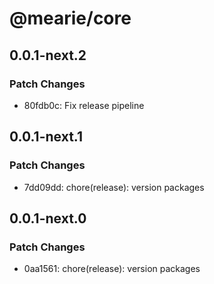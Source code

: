 # @mearie/core

## 0.0.1-next.2

### Patch Changes

- 80fdb0c: Fix release pipeline

## 0.0.1-next.1

### Patch Changes

- 7dd09dd: chore(release): version packages

## 0.0.1-next.0

### Patch Changes

- 0aa1561: chore(release): version packages
